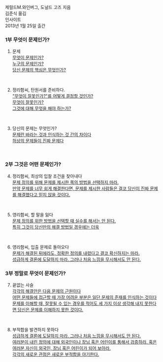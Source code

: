 제럴드M.와인버그, 도널드 고즈 지음<br>
김준식 옮김<br>
인사이트<br>
2013년 1월 25일 출간<br>

### 1부 무엇이 문제인가?
1. 문제<br>
[무엇이 문제인가?]()<br>
[누구의 문제인가?]()<br>
[당신 문제의 핵심은 무엇인가?]()<br>
<br>

2. 정리함씨, 탄원서를 준비하다.<br>
["무엇이 잘못인가?"를 어떻게 결정할 것인가?]()<br>
[무엇이 잘못인가?]()<br>
[그것에 대해 무엇을 해야 하는가?]()<br>
<br>

3. 당신의 문제는 무엇인가?<br>
[문제란 바라는 것과 인식하는 것 간의 차이다]()<br>
[허상의 문제들이 진짜 문제다]()<br>
<br>

### 2부 그것은 어떤 문제인가?<br>
4. 정리함씨, 최상의 입찰 조건을 찾아내다<br>
[문제 정의를 위해 문제를 제시한 쪽의 방법을 선택하지 마라.]()<br>
[만약 문제를 너무 쉽게 해결한다면, 문제를 제시한 사람들은 결코 당신이 진짜 문제를 해결했다고 믿지 않을 것이다.]()<br>
<br>

5. 영리함씨, 할 말을 잃다<br>
[문제 정의를 위한 방법을 선택할 때 실수를 해서는 안 된다.]()<br>
[특히 그것이 당신만의 해결 방법일 경우에는 더욱]()<br>
<br>

6. 영리함씨, 입출 문제로 돌아오다<br>
[문제가 해결된 뒤에라도, 정확한 정의를 내렸다고 결코 확신하지는 마라.]()<br>
[성급하게 결론에 도달하지 마라. 그러나 처음 느낌을 무시해서도 안 된다.]()<br>
### 3부 정말로 무엇이 문제인가?
7. 끝없는 사슬<br>
[각각의 해결안은 다음 문제의 근원이다]()<br>
[어떤 문제들에 접근할 때 가장 어려운 부분은 일단 문제의 준재를 인식하는 것이다]()<br>
[문제를 이해할 때, 잘못될 수 있는 경우를 적어도 세 가지 이상 생각해 내지 못한다면 당신은 문제를 이해하지 못한 것이다.]()<br>
<br>

8. 부적합을 발견하지 못하다<br>
[성급하게 결론에 도달하지 마라. 그러나 처음 느낌을 무시해서도 안 된다.]()<br>
[여러분이 내린 정의에 대해 외국인이나 장님 혹은 어린이를 통해서 검증하라. 혹은 여러분 자신이 외국인, 장님 혹은 어린이가 되어 보아라.]()<br>
[각각의 새로운 관점은 새로운 부적합을 야기한다.]()<br>
